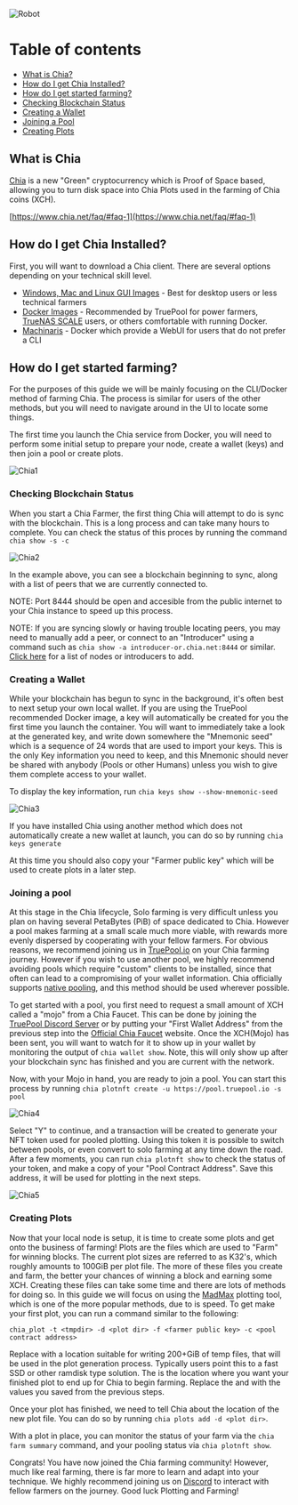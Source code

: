 ![Robot](/assets/img/robots/robot3.png)

# Table of contents

- [What is Chia?](/kb/beginners-guide-to-chia/#what-is-chia)
- [How do I get Chia Installed?](/kb/beginners-guide-to-chia/#how-do-i-get-chia-installed)
- [How do I get started farming?](/kb/beginners-guide-to-chia/#how-do-i-get-started-farming)
- [Checking Blockchain Status](/kb/beginners-guide-to-chia/#checking-blockchain-status)
- [Creating a Wallet](/kb/beginners-guide-to-chia/#creating-a-wallet)
- [Joining a Pool](/kb/beginners-guide-to-chia/#joining-a-pool)
- [Creating Plots](/kb/beginners-guide-to-chia/#creating-plots)

## What is Chia

[Chia](https://www.chia.net/) is a new "Green" cryptocurrency which is Proof of Space based, allowing you to turn disk space into Chia Plots used in the farming of Chia coins (XCH). 

[https://www.chia.net/faq/#faq-1](https://www.chia.net/faq/#faq-1)


## How do I get Chia Installed?

First, you will want to download a Chia client. There are several options depending on your technical skill level.

 - [Windows, Mac and Linux GUI Images](https://www.chia.net/download/) - Best for desktop users or less technical farmers
 - [Docker Images](https://truepool.io/kb/truepool-docker-image) - Recommended by TruePool for power farmers, [TrueNAS SCALE](https://www.truenas.com/truenas-scale/) users, or others comfortable with running Docker.
 - [Machinaris](https://www.machinaris.app/) - Docker which provide a WebUI for users that do not prefer a CLI

## How do I get started farming?

For the purposes of this guide we will be mainly focusing on the CLI/Docker method of farming Chia. The process is similar for users of the other methods, but you will need to navigate around in the UI to locate some things.

The first time you launch the Chia service from Docker, you will need to perform some initial setup to prepare your node, create a wallet (keys) and then join a pool or create plots.

![Chia1](/content/kb/img/chia1.png)

### Checking Blockchain Status

When you start a Chia Farmer, the first thing Chia will attempt to do is sync with the blockchain. This is a long process and can take many hours to complete. You can check the status of this proces by running the command `chia show -s -c`

![Chia2](/content/kb/img/chia2.png)

In the example above, you can see a blockchain beginning to sync, along with a list of peers that we are currently connected to.

NOTE: Port 8444 should be open and accesible from the public internet to your Chia instance to speed up this process.

NOTE: If you are syncing slowly or having trouble locating peers, you may need to manually add a peer, or connect to an "Introducer" using a command such as `chia show -a introducer-or.chia.net:8444` or similar. [Click here](http://chiasync.network/) for a list of nodes or introducers to add. 

### Creating a Wallet

While your blockchain has begun to sync in the background, it's often best to next setup your own local wallet. If you are using the TruePool recommended Docker image, a key will automatically be created for you the first time you launch the container. You will want to immediately take a look at the generated key, and write down somewhere the "Mnemonic seed" which is a sequence of 24 words that are used to import your keys. This is the only Key information you need to keep, and this Mnemonic should never be shared with anybody (Pools or other Humans) unless you wish to give them complete access to your wallet. 

To display the key information, run `chia keys show --show-mnemonic-seed`

![Chia3](/content/kb/img/chia3.png)

If you have installed Chia using another method which does not automatically create a new wallet at launch, you can do so by running `chia keys generate`

At this time you should also copy your "Farmer public key" which will be used to create plots in a later step.


### Joining a pool

At this stage in the Chia lifecycle, Solo farming is very difficult unless you plan on having several PetaBytes (PiB) of space dedicated to Chia. However a pool makes farming at a small scale much more viable, with rewards more evenly dispersed by cooperating with your fellow farmers. For obvious reasons, we recommend joining us in [TruePool.io](https://truepool.io/pages/join-truepool) on your Chia farming journey. However if you wish to use another pool, we highly recommend avoiding pools which require "custom" clients to be installed, since that often can lead to a compromising of your wallet information. Chia officially supports [native pooling](https://github.com/Chia-Network/chia-blockchain/wiki/Pooling-User-Guide), and this method should be used wherever possible.

To get started with a pool, you first need to request a small amount of XCH called a "mojo" from a Chia Faucet. This can be done by joining the [TruePool Discord Server]() or by putting your "First Wallet Address" from the previous step into the [Official Chia Faucet](https://faucet.chia.net/) website. Once the XCH(Mojo) has been sent, you will want to watch for it to show up in your wallet by monitoring the output of `chia wallet show`. Note, this will only show up after your blockchain sync has finished and you are current with the network.

Now, with your Mojo in hand, you are ready to join a pool. You can start this process by running `chia plotnft create -u https://pool.truepool.io -s pool`

![Chia4](/content/kb/img/chia4.png)

Select "Y" to continue, and a transaction will be created to generate your NFT token used for pooled plotting. Using this token it is possible to switch between pools, or even convert to solo farming at any time down the road. After a few moments, you can run `chia plotnft show` to check the status of your token, and make a copy of your "Pool Contract Address". Save this address, it will be used for plotting in the next steps.

![Chia5](/content/kb/img/chia5.png)

### Creating Plots
 
Now that your local node is setup, it is time to create some plots and get onto the business of farming! Plots are the files which are used to "Farm" for winning blocks. The current plot sizes are referred to as K32's, which roughly amounts to 100GiB per plot file. The more of these files you create and farm, the better your chances of winning a block and earning some XCH. Creating these files can take some time and there are lots of methods for doing so. In this guide we will focus on using the [MadMax](https://github.com/madMAx43v3r/chia-plotter/) plotting tool, which is one of the more popular methods, due to is speed. To get make your first plot, you can run a command similar to the following:

```chia_plot -t <tmpdir> -d <plot dir> -f <farmer public key> -c <pool contract address>```

Replace <tmpdir> with a location suitable for writing 200+GiB of temp files, that will be used in the plot generation process. Typically users point this to a fast SSD or other ramdisk type solution. The <plot dir> is the location where you want your finished plot to end up for Chia to begin farming. Replace the <farmer public key> and <pool contract address> with the values you saved from the previous steps. 

Once your plot has finished, we need to tell Chia about the location of the new plot file. You can do so by running `chia plots add -d <plot dir>`.

With a plot in place, you can monitor the status of your farm via the `chia farm summary` command, and your pooling status via `chia plotnft show`.

Congrats! You have now joined the Chia farming community! However, much like real farming, there is far more to learn and adapt into your technique. We highly recommend joining us on [Discord](https://discord.com/invite/hWwAfGFyBz) to interact with fellow farmers on the journey. Good luck Plotting and Farming!

